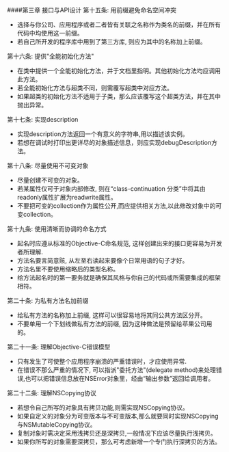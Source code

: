 ####第三章 接口与API设计
第十五条: 用前缀避免命名空间冲突
* 选择与你公司、应用程序或者二者皆有关联之名称作为类名的前缀，并在所有代码中均使用这一前缀。
* 若自己所开发的程序库中用到了第三方库, 则应为其中的名称加上前缀。

第十六条: 提供"全能初始化方法"
* 在类中提供一个全能初始化方法，并于文档里指明。其他初始化方法均应调用此方法。
* 若全能初始化方法与超类不同，则需覆写超类中对应方法。
* 如果超类的初始化方法不适用于子类，那么应该覆写这个超类方法，并在其中抛出异常。

第十七条: 实现description
* 实现description方法返回一个有意义的字符串,用以描述该实例。
* 若想在调试时打印出更详尽的对象描述信息，则应实现debugDescription方法。

第十八条: 尽量使用不可变对象
* 尽量创建不可变的对象。
* 若某属性仅可于对象内部修改, 则在“class-continuation 分类”中将其由readonly属性扩展为readwrite属性。
* 不要把可变的collection作为属性公开,而应提供相关方法,以此修改对象中的可变collection。

第十九条: 使用清晰而协调的命名方式
* 起名时应遵从标准的Objective-C命名规范, 这样创建出来的接口更容易为开发者所理解.
* 方法名要言简意赅, 从左至右读起来要像个日常用语的句子才好。
* 方法名里不要使用缩略后的类型名称。
* 给方法起名时的第一要务就是确保其风格与你自己的代码或所需要集成的框架相符。

第二十条: 为私有方法名加前缀
* 给私有方法的名称加上前缀, 这样可以很容易地将其同公共方法区分开。
* 不要单用一个下划线做私有方法的前缀, 因为这种做法是预留给苹果公司用的。

第二十一条: 理解Objective-C错误模型
* 只有发生了可使整个应用程序崩溃的严重错误时，才应使用异常.
* 在错误不那么严重的情况下, 可以指派"委托方法"(delegate method)来处理错误,也可以把错误信息放在NSError对象里，经由“输出参数”返回给调用者。

第二十二条: 理解NSCopying协议
* 若想令自己所写的对象具有拷贝功能,则需实现NSCopying协议。
* 如果自定义的对象分为可变版本与不可变版本,那么就要同时实现NSCopying与NSMutableCopying协议。
* 复制对象时需决定采用浅拷贝还是深拷贝,一般情况下应该尽量执行浅拷贝。
* 如果你所写的对象需要深拷贝，那么可考虑新增一个专门执行深拷贝的方法。
